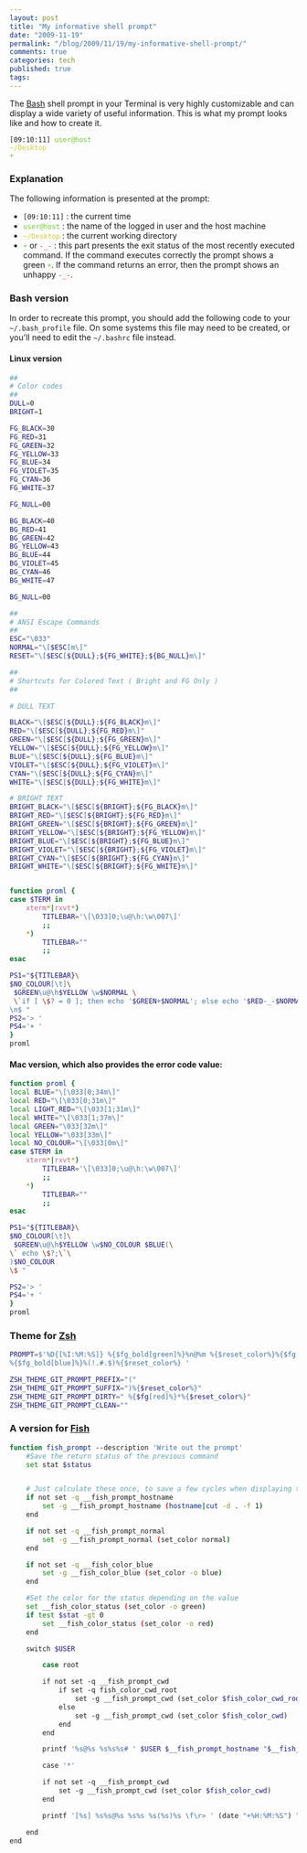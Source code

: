 ```yaml
---
layout: post
title: "My informative shell prompt"
date: "2009-11-19"
permalink: "/blog/2009/11/19/my-informative-shell-prompt/"
comments: true
categories: tech
published: true
tags: 
---
```


The [Bash](http://en.wikipedia.org/wiki/Bash) shell prompt in your Terminal is very highly customizable and can display a wide variety of useful information. This is what my prompt looks like and how to create it.

<code>[09:10:11] <span style="color:#6dcd2f">user@host</span> <span style="color:#d5ca38">~/Desktop</span> <span style="color:#6dcd2f">+</span></code>

<!-- more -->

### Explanation
The following information is presented at the prompt:

* <code>[09:10:11]</code> : the current time  
* <code><span style="color:#6dcd2f">user@host</span></code> : the name of the logged in user and the host machine  
* <code><span style="color:#d5ca38">~/Desktop</span></code> : the current working directory
* <code><span style="color:#6dcd2f">+</span></code> or
<span style="color:#bf311a">`-_-`</span> : this part presents the exit status of the most recently executed command. If the command executes correctly the prompt shows a green <code><span style="color:#6dcd2f">+</span></code>. If the command returns an error, then the prompt shows an unhappy <span style="color:#bf311a">`-_-`</span>.



### Bash version
In order to recreate this prompt, you should add the following code to your `~/.bash_profile` file. On some systems this file may need to be created, or you'll need to edit the `~/.bashrc` file instead.

#### Linux version

```bash
##
# Color codes
##
DULL=0
BRIGHT=1

FG_BLACK=30
FG_RED=31
FG_GREEN=32
FG_YELLOW=33
FG_BLUE=34
FG_VIOLET=35
FG_CYAN=36
FG_WHITE=37

FG_NULL=00

BG_BLACK=40
BG_RED=41
BG_GREEN=42
BG_YELLOW=43
BG_BLUE=44
BG_VIOLET=45
BG_CYAN=46
BG_WHITE=47

BG_NULL=00

##
# ANSI Escape Commands
##
ESC="\033"
NORMAL="\[$ESC[m\]"
RESET="\[$ESC[${DULL};${FG_WHITE};${BG_NULL}m\]"

##
# Shortcuts for Colored Text ( Bright and FG Only )
##

# DULL TEXT

BLACK="\[$ESC[${DULL};${FG_BLACK}m\]"
RED="\[$ESC[${DULL};${FG_RED}m\]"
GREEN="\[$ESC[${DULL};${FG_GREEN}m\]"
YELLOW="\[$ESC[${DULL};${FG_YELLOW}m\]"
BLUE="\[$ESC[${DULL};${FG_BLUE}m\]"
VIOLET="\[$ESC[${DULL};${FG_VIOLET}m\]"
CYAN="\[$ESC[${DULL};${FG_CYAN}m\]"
WHITE="\[$ESC[${DULL};${FG_WHITE}m\]"

# BRIGHT TEXT
BRIGHT_BLACK="\[$ESC[${BRIGHT};${FG_BLACK}m\]"
BRIGHT_RED="\[$ESC[${BRIGHT};${FG_RED}m\]"
BRIGHT_GREEN="\[$ESC[${BRIGHT};${FG_GREEN}m\]"
BRIGHT_YELLOW="\[$ESC[${BRIGHT};${FG_YELLOW}m\]"
BRIGHT_BLUE="\[$ESC[${BRIGHT};${FG_BLUE}m\]"
BRIGHT_VIOLET="\[$ESC[${BRIGHT};${FG_VIOLET}m\]"
BRIGHT_CYAN="\[$ESC[${BRIGHT};${FG_CYAN}m\]"
BRIGHT_WHITE="\[$ESC[${BRIGHT};${FG_WHITE}m\]"


function proml {
case $TERM in
    xterm*|rxvt*)
        TITLEBAR='\[\033]0;\u@\h:\w\007\]'
        ;;
    *)
        TITLEBAR=""
        ;;
esac

PS1="${TITLEBAR}\
$NO_COLOUR[\t]\
 $GREEN\u@\h$YELLOW \w$NORMAL \
 \`if [ \$? = 0 ]; then echo '$GREEN+$NORMAL'; else echo '$RED-_-$NORMAL'; fi\` \
\n$ "
PS2='> '
PS4='+ '
}
proml
```


#### Mac version, which also provides the error code value:

```bash
function proml {
local BLUE="\[\033[0;34m\]"
local RED="\[\033[0;31m\]"
local LIGHT_RED="\[\033[1;31m\]"
local WHITE="\[\033[1;37m\]"
local GREEN="\033[32m\]"
local YELLOW="\033[33m\]"
local NO_COLOUR="\[\033[0m\]"
case $TERM in
    xterm*|rxvt*)
        TITLEBAR='\[\033]0;\u@\h:\w\007\]'
        ;;
    *)
        TITLEBAR=""
        ;;
esac

PS1="${TITLEBAR}\
$NO_COLOUR[\t]\
 $GREEN\u@\h$YELLOW \w$NO_COLOUR $BLUE(\
\` echo \$?;\`\
)$NO_COLOUR
\$ "

PS2='> '
PS4='+ '
}
proml
```

### Theme for [Zsh](http://www.zsh.org/)

```sh
PROMPT=$'%D{[%I:%M:%S]} %{$fg_bold[green]%}%n@%m %{$reset_color%}%{$fg[yellow]%}%~%{$reset_color%} $(git_prompt_info) %{$fg[blue]%}[%?]%{$reset_color%}\
%{$fg_bold[blue]%}%(!.#.$)%{$reset_color%} '

ZSH_THEME_GIT_PROMPT_PREFIX="("
ZSH_THEME_GIT_PROMPT_SUFFIX=")%{$reset_color%}"
ZSH_THEME_GIT_PROMPT_DIRTY=" %{$fg[red]%}*%{$reset_color%}"
ZSH_THEME_GIT_PROMPT_CLEAN=""
```


### A version for [Fish](http://fishshell.org/)

```sh
function fish_prompt --description 'Write out the prompt'
    #Save the return status of the previous command
    set stat $status


    # Just calculate these once, to save a few cycles when displaying the prompt
    if not set -q __fish_prompt_hostname
        set -g __fish_prompt_hostname (hostname|cut -d . -f 1)
    end

    if not set -q __fish_prompt_normal
        set -g __fish_prompt_normal (set_color normal)
    end

    if not set -q __fish_color_blue
        set -g __fish_color_blue (set_color -o blue)
    end

    #Set the color for the status depending on the value
    set __fish_color_status (set_color -o green)
    if test $stat -gt 0
        set __fish_color_status (set_color -o red)
    end

    switch $USER

        case root

        if not set -q __fish_prompt_cwd
            if set -q fish_color_cwd_root
                set -g __fish_prompt_cwd (set_color $fish_color_cwd_root)
            else
                set -g __fish_prompt_cwd (set_color $fish_color_cwd)
            end
        end

        printf '%s@%s %s%s%s# ' $USER $__fish_prompt_hostname "$__fish_prompt_cwd" (prompt_pwd) "$__fish_prompt_normal"

        case '*'

        if not set -q __fish_prompt_cwd
            set -g __fish_prompt_cwd (set_color $fish_color_cwd)
        end

        printf '[%s] %s%s@%s %s%s %s(%s)%s \f\r> ' (date "+%H:%M:%S") "$__fish_color_blue" $USER $__fish_prompt_hostname "$__fish_prompt_cwd" (pwd) "$__fish_color_status" "$stat" "$__fish_prompt_normal"

    end
end
```